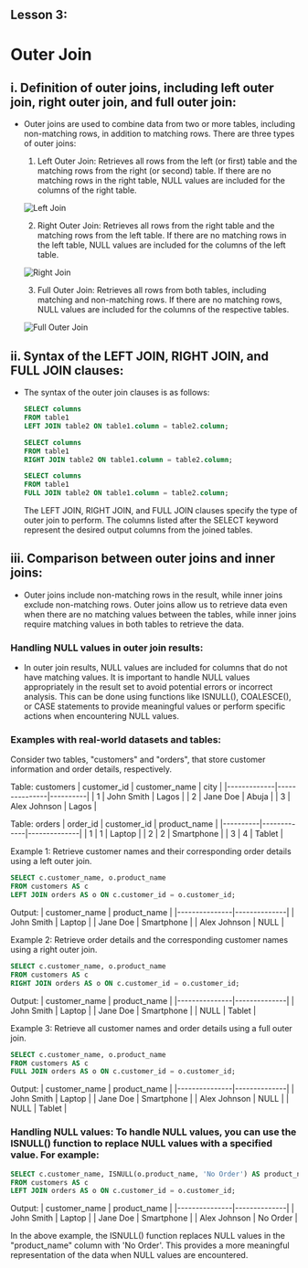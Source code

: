 ## Lesson 3: 

# Outer Join

## i. Definition of outer joins, including left outer join, right outer join, and full outer join:
   - Outer joins are used to combine data from two or more tables, including non-matching rows, in addition to matching rows. There are three types of outer joins:
     1. Left Outer Join: Retrieves all rows from the left (or first) table and the matching rows from the right (or second) table. If there are no matching rows in the right table, NULL values are included for the columns of the right table.

     ![Left Join](https://sqlfordatascience.com.ng/img/week2/left-join.png "Left join")

     2. Right Outer Join: Retrieves all rows from the right table and the matching rows from the left table. If there are no matching rows in the left table, NULL values are included for the columns of the left table.

     ![Right Join](https://sqlfordatascience.com.ng/img/week2/right-join.png "Right join")

     3. Full Outer Join: Retrieves all rows from both tables, including matching and non-matching rows. If there are no matching rows, NULL values are included for the columns of the respective tables.

     ![Full Outer Join](https://sqlfordatascience.com.ng/img/week2/full-outer-join.png "Full outer join")

## ii. Syntax of the LEFT JOIN, RIGHT JOIN, and FULL JOIN clauses:
   - The syntax of the outer join clauses is as follows:
     ```sql
     SELECT columns
     FROM table1
     LEFT JOIN table2 ON table1.column = table2.column;

     SELECT columns
     FROM table1
     RIGHT JOIN table2 ON table1.column = table2.column;

     SELECT columns
     FROM table1
     FULL JOIN table2 ON table1.column = table2.column;
     ```
     The LEFT JOIN, RIGHT JOIN, and FULL JOIN clauses specify the type of outer join to perform. The columns listed after the SELECT keyword represent the desired output columns from the joined tables.

## iii. Comparison between outer joins and inner joins:
   - Outer joins include non-matching rows in the result, while inner joins exclude non-matching rows. Outer joins allow us to retrieve data even when there are no matching values between the tables, while inner joins require matching values in both tables to retrieve the data.

### Handling NULL values in outer join results:
   - In outer join results, NULL values are included for columns that do not have matching values. It is important to handle NULL values appropriately in the result set to avoid potential errors or incorrect analysis. This can be done using functions like ISNULL(), COALESCE(), or CASE statements to provide meaningful values or perform specific actions when encountering NULL values.

### Examples with real-world datasets and tables:

Consider two tables, "customers" and "orders", that store customer information and order details, respectively.

Table: customers
| customer_id | customer_name | city     |
|-------------|---------------|----------|
| 1           | John Smith    | Lagos    |
| 2           | Jane Doe      | Abuja    |
| 3           | Alex Johnson  | Lagos    |

Table: orders
| order_id | customer_id | product_name |
|----------|-------------|--------------|
| 1        | 1           | Laptop       |
| 2        | 2           | Smartphone   |
| 3        | 4           | Tablet       |

Example 1: Retrieve customer names and their corresponding order details using a left outer join.

```sql
SELECT c.customer_name, o.product_name
FROM customers AS c
LEFT JOIN orders AS o ON c.customer_id = o.customer_id;
```

Output:
| customer_name | product_name |
|---------------|--------------|
| John Smith    | Laptop       |
| Jane Doe      | Smartphone   |
| Alex Johnson  | NULL         |

Example 2: Retrieve order details and the corresponding customer names using a right outer join.

```sql
SELECT c.customer_name, o.product_name
FROM customers AS c
RIGHT JOIN orders AS o ON c.customer_id = o.customer_id;
```

Output:
| customer_name | product_name |
|---------------|--------------|
| John Smith    | Laptop       |
| Jane Doe      | Smartphone   |
| NULL          | Tablet       |

Example 3: Retrieve all customer names and order details using a full outer join.

```sql
SELECT c.customer_name, o.product_name
FROM customers AS c
FULL JOIN orders AS o ON c.customer_id = o.customer_id;
```

Output:
| customer_name | product_name |
|---------------|--------------|
| John Smith    | Laptop       |
| Jane Doe      | Smartphone   |
| Alex Johnson  | NULL         |
| NULL          | Tablet       |

### Handling NULL values: To handle NULL values, you can use the ISNULL() function to replace NULL values with a specified value. For example:

```sql
SELECT c.customer_name, ISNULL(o.product_name, 'No Order') AS product_name
FROM customers AS c
LEFT JOIN orders AS o ON c.customer_id = o.customer_id;
```

Output:
| customer_name | product_name |
|---------------|--------------|
| John Smith    | Laptop       |
| Jane Doe      | Smartphone   |
| Alex Johnson  | No Order     |

In the above example, the ISNULL() function replaces NULL values in the "product_name" column with 'No Order'. This provides a more meaningful representation of the data when NULL values are encountered.